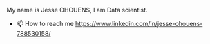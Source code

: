 My name is Jesse OHOUENS, I am Data scientist.

- 📫 How to reach me https://www.linkedin.com/in/jesse-ohouens-788530158/
